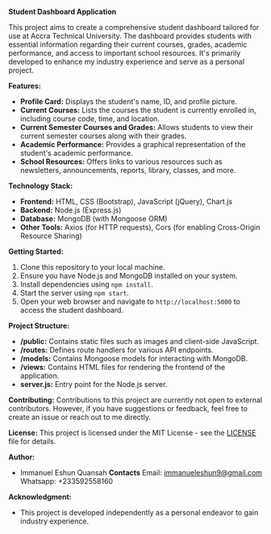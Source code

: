 **Student Dashboard Application**

This project aims to create a comprehensive student dashboard tailored for use at Accra Technical University. The dashboard provides students with essential information regarding their current courses, grades, academic performance, and access to important school resources. It's primarily developed to enhance my industry experience and serve as a personal project.

**Features:**
- **Profile Card:** Displays the student's name, ID, and profile picture.
- **Current Courses:** Lists the courses the student is currently enrolled in, including course code, time, and location.
- **Current Semester Courses and Grades:** Allows students to view their current semester courses along with their grades.
- **Academic Performance:** Provides a graphical representation of the student's academic performance.
- **School Resources:** Offers links to various resources such as newsletters, announcements, reports, library, classes, and more.

**Technology Stack:**
- **Frontend:** HTML, CSS (Bootstrap), JavaScript (jQuery), Chart.js
- **Backend:** Node.js (Express.js)
- **Database:** MongoDB (with Mongoose ORM)
- **Other Tools:** Axios (for HTTP requests), Cors (for enabling Cross-Origin Resource Sharing)

**Getting Started:**
1. Clone this repository to your local machine.
2. Ensure you have Node.js and MongoDB installed on your system.
3. Install dependencies using `npm install`.
4. Start the server using `npm start`.
5. Open your web browser and navigate to `http://localhost:5000` to access the student dashboard.

**Project Structure:**
- **/public:** Contains static files such as images and client-side JavaScript.
- **/routes:** Defines route handlers for various API endpoints.
- **/models:** Contains Mongoose models for interacting with MongoDB.
- **/views:** Contains HTML files for rendering the frontend of the application.
- **server.js:** Entry point for the Node.js server.

**Contributing:**
Contributions to this project are currently not open to external contributors. However, if you have suggestions or feedback, feel free to create an issue or reach out to me directly.

**License:**
This project is licensed under the MIT License - see the [LICENSE](LICENSE) file for details.

**Author:**
- Immanuel Eshun Quansah
**Contacts**
  Email: immanueleshun9@gmail.com
  Whatsapp: +233592558160
  
**Acknowledgment:**
- This project is developed independently as a personal endeavor to gain industry experience.
